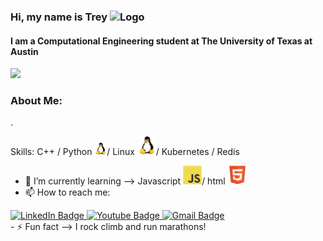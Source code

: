 ### Hi, my name is Trey  <img src="https://user-images.githubusercontent.com/70235944/235464816-97a74fe3-00e5-4e2d-a68d-b88911af71ac.gif" alt="Logo" width="20" >
#### I am a Computational Engineering student at The University of Texas at Austin

<img src= "https://user-images.githubusercontent.com/70235944/235691242-57eb39ea-0bfd-4e28-8da6-f5d1043d3ec7.png">

### About Me:
.

Skills: C++ / Python <img src="https://raw.githubusercontent.com/devicons/devicon/master/icons/linux/linux-original.svg" width =20>/ Linux <img src="https://raw.githubusercontent.com/devicons/devicon/master/icons/linux/linux-original.svg" width =30>/ Kubernetes / Redis


- 🌱 I’m currently learning --> Javascript <img src="https://raw.githubusercontent.com/devicons/devicon/master/icons/javascript/javascript-original.svg" width=30>/ html <img src="https://github.com/devicons/devicon/blob/master/icons/html5/html5-original.svg" width=30> 
- 📫 How to reach me: 
<div id="badges">
<a href="https://www.linkedin.com/in/trey-gower-4107bb188/">
  <img src="https://img.shields.io/badge/LinkedIn-blue?style=for-the-badge&logo=linkedin&logoColor=white" alt="LinkedIn Badge"/>
</a>
<a href="https://www.youtube.com/channel/UC5csCBWv404Pmg1c04F4oUA">
  <img src="https://img.shields.io/badge/YouTube-red?style=for-the-badge&logo=youtube&logoColor=white" alt="Youtube Badge"/>
</a>
<a href="mailto:goweryert@gmail.com">
  <img src="https://img.shields.io/badge/email-red?logo=gmail&logoColor=white&style=for-the-badge" alt="Gmail Badge"/>
</a>
</div>
- ⚡ Fun fact --> I rock climb and run marathons!

